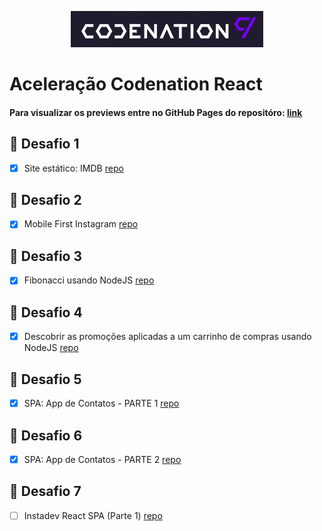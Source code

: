 <p align="center">
  <img alt="Logo Codenation" src="./assets/codenation-logo.png">
</p>

# Aceleração Codenation React

<h4>Para visualizar os previews entre no GitHub Pages do repositóro: <a href="https://viavn.github.io/codenation-react/" taget="_blank">link</a></h4>

## 🚀 Desafio 1
- [x] Site estático: IMDB [repo](./challenges/imdb/)

## 🚀 Desafio 2
- [x] Mobile First Instagram [repo](./challenges/instagram/)

## 🚀 Desafio 3
- [x] Fibonacci usando NodeJS [repo](./challenges/fibonacci/)

## 🚀 Desafio 4
- [x] Descobrir as promoções aplicadas a um carrinho de compras usando NodeJS [repo](./challenges/shopping-cart/)

## 🚀 Desafio 5
- [x] SPA: App de Contatos - PARTE 1 [repo](./challenges/contacts/contacts-part-1/)

## 🚀 Desafio 6
- [x] SPA: App de Contatos - PARTE 2 [repo](./challenges/contacts/contacts-part-2/)

## 🚀 Desafio 7
- [ ] Instadev React SPA (Parte 1) [repo](./challenges/instagram-react/instagram-pt-1/)
